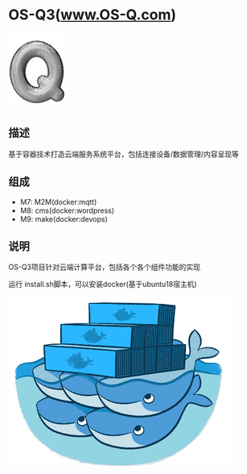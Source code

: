 # OS-Q3(www.OS-Q.com)

[![sites](docs/Q.png)](http://qitas.cn)

## 描述

基于容器技术打造云端服务系统平台，包括连接设备/数据管理/内容呈现等


## 组成

- M7: M2M(docker:mqtt)
- M8: cms(docker:wordpress)
- M9: make(docker:devops)

## 说明

OS-Q3项目针对云端计算平台，包括各个各个组件功能的实现

运行 install.sh脚本，可以安装docker(基于ubuntu18宿主机)

![Q3 Logo](docs/Q3.png)
